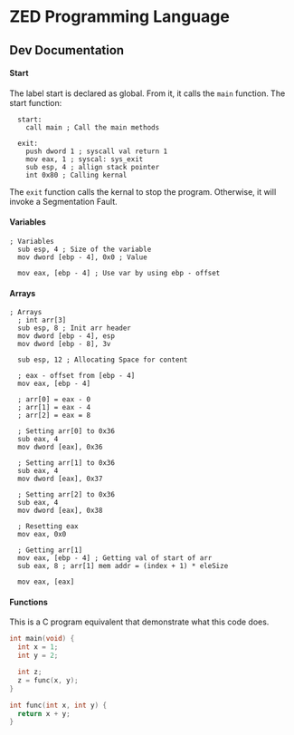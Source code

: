 # ZED Programming Language

## Dev Documentation

#### Start
The label start is declared as global. From it, it calls the ```main``` function.
The start function:
```assembly
  start:
    call main ; Call the main methods

  exit:
    push dword 1 ; syscall val return 1
    mov eax, 1 ; syscal: sys_exit
    sub esp, 4 ; allign stack pointer
    int 0x80 ; Calling kernal
```
The ```exit``` function calls the kernal to stop the program. Otherwise, it will invoke a Segmentation Fault.

#### Variables
```assembly
; Variables
  sub esp, 4 ; Size of the variable
  mov dword [ebp - 4], 0x0 ; Value

  mov eax, [ebp - 4] ; Use var by using ebp - offset
```
#### Arrays
```assembly
; Arrays  
  ; int arr[3]
  sub esp, 8 ; Init arr header
  mov dword [ebp - 4], esp
  mov dword [ebp - 8], 3v

  sub esp, 12 ; Allocating Space for content  

  ; eax - offset from [ebp - 4]
  mov eax, [ebp - 4]

  ; arr[0] = eax - 0
  ; arr[1] = eax - 4
  ; arr[2] = eax = 8

  ; Setting arr[0] to 0x36
  sub eax, 4
  mov dword [eax], 0x36

  ; Setting arr[1] to 0x36
  sub eax, 4
  mov dword [eax], 0x37

  ; Setting arr[2] to 0x36
  sub eax, 4
  mov dword [eax], 0x38

  ; Resetting eax
  mov eax, 0x0

  ; Getting arr[1]
  mov eax, [ebp - 4] ; Getting val of start of arr
  sub eax, 8 ; arr[1] mem addr = (index + 1) * eleSize

  mov eax, [eax]
```
#### Functions
This is a C program equivalent that demonstrate what this code does.

``` C
int main(void) {
  int x = 1;
  int y = 2;

  int z;
  z = func(x, y);
}

int func(int x, int y) {
  return x + y;
}
```
